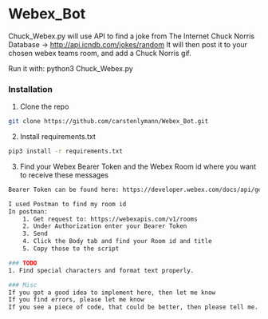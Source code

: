 # Webex_Bot

Chuck_Webex.py will use API to find a joke from The Internet Chuck Norris Database -> http://api.icndb.com/jokes/random
It will then post it to your chosen webex teams room, and add a Chuck Norris gif.

Run it with: python3 Chuck_Webex.py

### Installation

1. Clone the repo
```sh
git clone https://github.com/carstenlymann/Webex_Bot.git
```

2. Install requirements.txt
```sh
pip3 install -r requirements.txt
```

3. Find your Webex Bearer Token and the Webex Room id where you want to receive these messages
```sh
Bearer Token can be found here: https://developer.webex.com/docs/api/getting-started

I used Postman to find my room id
In postman:
	1. Get request to: https://webexapis.com/v1/rooms
	2. Under Authorization enter your Bearer Token
	3. Send
	4. Click the Body tab and find your Room id and title
	5. Copy those to the script

### TODO
1. Find special characters and format text properly.

### Misc
If you got a good idea to implement here, then let me know
If you find errors, please let me know
If you see a piece of code, that could be better, then please tell me. Im still learning
